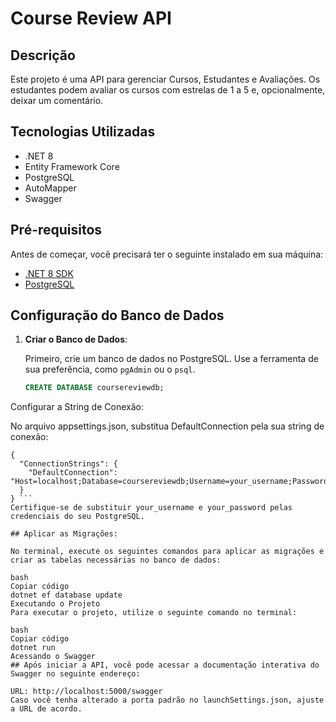 # Course Review API

## Descrição

Este projeto é uma API para gerenciar Cursos, Estudantes e Avaliações. Os estudantes podem avaliar os cursos com estrelas de 1 a 5 e, opcionalmente, deixar um comentário.

## Tecnologias Utilizadas

- .NET 8
- Entity Framework Core
- PostgreSQL
- AutoMapper
- Swagger

## Pré-requisitos

Antes de começar, você precisará ter o seguinte instalado em sua máquina:

- [.NET 8 SDK](https://dotnet.microsoft.com/download/dotnet/8.0)
- [PostgreSQL](https://www.postgresql.org/download/)

## Configuração do Banco de Dados

1. **Criar o Banco de Dados**:

   Primeiro, crie um banco de dados no PostgreSQL. Use a ferramenta de sua preferência, como `pgAdmin` ou o `psql`.

   ```sql
   CREATE DATABASE coursereviewdb;
   
Configurar a String de Conexão:

No arquivo appsettings.json, substitua DefaultConnection pela sua string de conexão:
```
{
  "ConnectionStrings": {
    "DefaultConnection": "Host=localhost;Database=coursereviewdb;Username=your_username;Password=your_password"
  }
} ```
Certifique-se de substituir your_username e your_password pelas credenciais do seu PostgreSQL.

## Aplicar as Migrações:

No terminal, execute os seguintes comandos para aplicar as migrações e criar as tabelas necessárias no banco de dados:

bash
Copiar código
dotnet ef database update
Executando o Projeto
Para executar o projeto, utilize o seguinte comando no terminal:

bash
Copiar código
dotnet run
Acessando o Swagger
## Após iniciar a API, você pode acessar a documentação interativa do Swagger no seguinte endereço:

URL: http://localhost:5000/swagger
Caso você tenha alterado a porta padrão no launchSettings.json, ajuste a URL de acordo.
